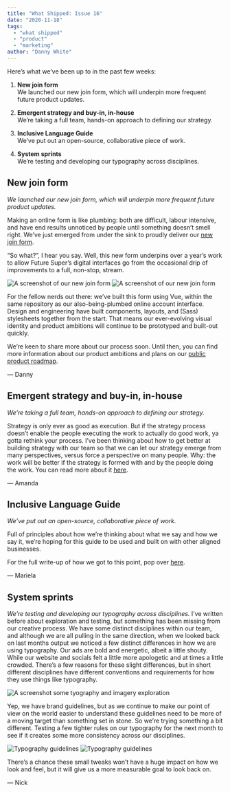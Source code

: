 ```yaml
---
title: "What Shipped: Issue 16"
date: "2020-11-18"
tags:
  - "what shipped"
  - "product"
  - "marketing"
author: "Danny White"
---
```


Here’s what we’ve been up to in the past few weeks:

1. **New join form**  
   We launched our new join form, which will underpin more frequent future product updates.

2. **Emergent strategy and buy-in, in-house**  
   We’re taking a full team, hands-on approach to defining our strategy.

3. **Inclusive Language Guide**  
   We’ve put out an open-source, collaborative piece of work.

4. **System sprints**  
   We’re testing and developing our typography across disciplines.

## New join form

_We launched our new join form, which will underpin more frequent future product updates._

Making an online form is like plumbing: both are difficult, labour intensive, and have end results unnoticed by people until something doesn’t smell right. We’ve just emerged from under the sink to proudly deliver our [new join form](https://join.futuresuper.com.au/).

“So what?”, I hear you say. Well, this new form underpins over a year’s work to allow Future Super’s digital interfaces go from the occasional drip of improvements to a full, non-stop, stream.

![A screenshot of our new join form](https://assets-global.website-files.com/5ec37dbb4834014045cd346d/5fb4b9c6094cdd29a241579e_image2.png "Our new join form")
![A screenshot of our new join form](https://assets-global.website-files.com/5ec37dbb4834014045cd346d/5fb4b9d5ee4593a05ebc67f6_image4.png "Our new join form")

For the fellow nerds out there: we’ve built this form using Vue, within the same repository as our also-being-plumbed online account interface. Design and engineering have built components, layouts, and (Sass) stylesheets together from the start. That means our ever-evolving visual identity and product ambitions will continue to be prototyped and built-out quickly.

We’re keen to share more about our process soon. Until then, you can find more information about our product ambitions and plans on our [public product roadmap](http://go.futrsupr.com/roadmap).

— Danny

## Emergent strategy and buy-in, in-house

_We’re taking a full team, hands-on approach to defining our strategy._

Strategy is only ever as good as execution. But if the strategy process doesn’t enable the people executing the work to actually do good work, ya gotta rethink your process. I’ve been thinking about how to get better at building strategy with our team so that we can let our strategy emerge from many perspectives, versus force a perspective on many people. Why: the work will be better if the strategy is formed with and by the people doing the work. You can read more about it [here](https://amandakgordon.medium.com/emergent-strategy-and-buy-in-in-house-78dd6e47a6ec).

— Amanda

## Inclusive Language Guide

_We’ve put out an open-source, collaborative piece of work._

Full of principles about how we’re thinking about what we say and how we say it, we’re hoping for this guide to be used and built on with other aligned businesses.

For the full write-up of how we got to this point, pop over [here](https://marielapt.medium.com/an-inclusive-language-guide-huh-what-why-42f5b0610aa8).

— Mariela

## System sprints

_We’re testing and developing our typography across disciplines._
I’ve written before about exploration and testing, but something has been missing from our creative process. We have some distinct disciplines within our team, and although we are all pulling in the same direction, when we looked back on last months output we noticed a few distinct differences in how we are using typography. Our ads are bold and energetic, albeit a little shouty. While our website and socials felt a little more apologetic and at times a little crowded. There’s a few reasons for these slight differences, but in short different disciplines have different conventions and requirements for how they use things like typography.

![A screenshot some tyography and imagery exploration](https://assets-global.website-files.com/5ec37dbb4834014045cd346d/5fb4b9ec4f1b2303daf070d2_image3.png)

Yep, we have brand guidelines, but as we continue to make our point of view on the world easier to understand these guidelines need to be more of a moving target than something set in stone. So we’re trying something a bit different. Testing a few tighter rules on our typography for the next month to see if it creates some more consistency across our disciplines.

![Typography guidelines](https://assets-global.website-files.com/5ec37dbb4834014045cd346d/5fb4ba04127eaf3fbc00eca2_image0.png)
![Typography guidelines](https://assets-global.website-files.com/5ec37dbb4834014045cd346d/5fb4ba2efe2a9a062162e20a_image1.png)

There’s a chance these small tweaks won’t have a huge impact on how we look and feel, but it will give us a more measurable goal to look back on.

— Nick
